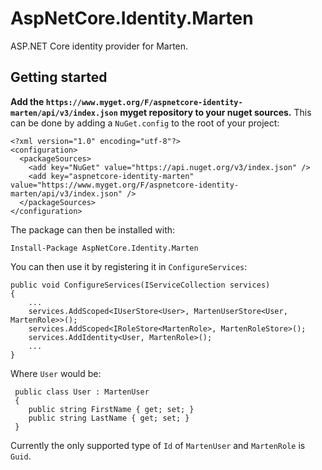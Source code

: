 # AspNetCore.Identity.Marten
ASP.NET Core identity provider for Marten.

## Getting started
**Add the `https://www.myget.org/F/aspnetcore-identity-marten/api/v3/index.json` myget repository to your nuget sources.** This can be done by adding a `NuGet.config` to the root of your project:

    <?xml version="1.0" encoding="utf-8"?>
    <configuration>
      <packageSources>
        <add key="NuGet" value="https://api.nuget.org/v3/index.json" />
        <add key="aspnetcore-identity-marten" value="https://www.myget.org/F/aspnetcore-identity-marten/api/v3/index.json" />
      </packageSources>
    </configuration>
    
The package can then be installed with:

    Install-Package AspNetCore.Identity.Marten
    
You can then use it by registering it in `ConfigureServices`:
    
    public void ConfigureServices(IServiceCollection services)
    {
        ...
        services.AddScoped<IUserStore<User>, MartenUserStore<User, MartenRole>>();
        services.AddScoped<IRoleStore<MartenRole>, MartenRoleStore>();
        services.AddIdentity<User, MartenRole>();
        ...
    }
    
 Where `User` would be:
 
     public class User : MartenUser
     {
        public string FirstName { get; set; }
        public string LastName { get; set; }
     }
     
Currently the only supported type of `Id` of `MartenUser` and `MartenRole` is `Guid`.